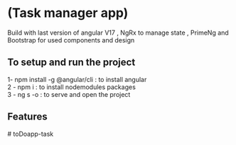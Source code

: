 # (Task manager app) 
Build with last version of angular V17 , NgRx to manage state , PrimeNg and Bootstrap for used components and design

## To setup and run the project
   1-  npm install -g @angular/cli    : to install angular <br>
   2 - npm i                          : to install nodemodules packages <br>
   3 - ng s -o                        : to serve and open the project <br>


## Features


#   t o D o a p p - t a s k  
 